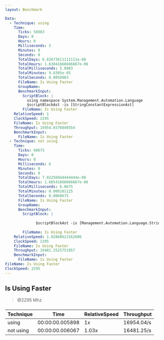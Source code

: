 ```yaml
---
layout: Benchmark

Data: 
  - Technique: using
    Time: 
      Ticks: 58983
      Days: 0
      Hours: 0
      Milliseconds: 5
      Minutes: 0
      Seconds: 0
      TotalDays: 6.82673611111111e-08
      TotalHours: 1.63841666666667e-06
      TotalMilliseconds: 5.8983
      TotalMinutes: 9.8305e-05
      TotalSeconds: 0.0058983
      FileName: Is Using Faster
      GroupName: 
      BenchmarkInput: 
        ScriptBlock: |
          using namespace System.Management.Automation.Language
          $scriptBlockAst -is [StringConstantExpressionAst]
        FileName: Is Using Faster
    RelativeSpeed: 1
    ClockSpeed: 2295
    FileName: Is Using Faster
    Throughput: 16954.0376040554
    BenchmarkInput: 
      FileName: Is Using Faster
  - Technique: not using
    Time: 
      Ticks: 60675
      Days: 0
      Hours: 0
      Milliseconds: 6
      Minutes: 0
      Seconds: 0
      TotalDays: 7.02256944444444e-08
      TotalHours: 1.68541666666667e-06
      TotalMilliseconds: 6.0675
      TotalMinutes: 0.000101125
      TotalSeconds: 0.0060675
      FileName: Is Using Faster
      GroupName: 
      BenchmarkInput: 
        ScriptBlock: |
          
              $scriptBlockAst -is [Management.Automation.Language.StringConstantExpressionAst]
          
        FileName: Is Using Faster
    RelativeSpeed: 1.02868623162606
    ClockSpeed: 2295
    FileName: Is Using Faster
    Throughput: 16481.2525751957
    BenchmarkInput: 
      FileName: Is Using Faster
FileName: Is Using Faster
ClockSpeed: 2295
---
```

Is Using Faster
---------------
> @2295 Mhz


### 


|Technique|Time           |RelativeSpeed|Throughput|
|---------|---------------|-------------|----------|
|using    |00:00:00.005898|1x           |16954.04/s|
|not using|00:00:00.006067|1.03x        |16481.25/s|
